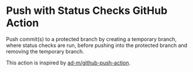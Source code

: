 # Push with Status Checks GitHub Action

Push commit(s) to a protected branch by creating a temporary branch, where status checks are run, before pushing into the protected branch and removing the temporary branch.

This action is inspired by [ad-m/github-push-action](https://github.com/ad-m/github-push-action).
